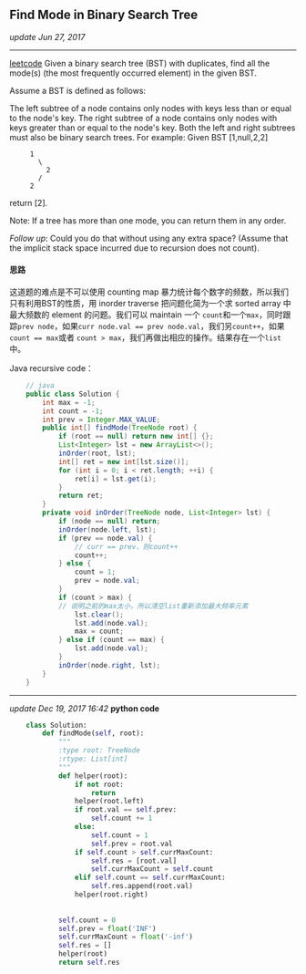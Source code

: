 ## Find Mode in Binary Search Tree
_update Jun 27, 2017_

---
[leetcode](https://leetcode.com/problems/find-mode-in-binary-search-tree/#/description)
Given a binary search tree (BST) with duplicates, find all the mode(s) (the most frequently occurred element) in the given BST.

Assume a BST is defined as follows:

The left subtree of a node contains only nodes with keys less than or equal to the node's key.
The right subtree of a node contains only nodes with keys greater than or equal to the node's key.
Both the left and right subtrees must also be binary search trees.
For example:
 Given BST [1,null,2,2]
 
         1
           \
             2
           /
         2

return [2].

Note: If a tree has more than one mode, you can return them in any order.

_Follow up_: Could you do that without using any extra space? (Assume that the implicit stack space incurred due to recursion does not count).

#### 思路
这道题的难点是不可以使用 counting map 暴力统计每个数字的频数，所以我们只有利用BST的性质，用 inorder traverse 把问题化简为一个求 sorted array 中最大频数的 element 的问题。我们可以 maintain 一个 `count`和一个`max`，同时跟踪`prev node`，如果`curr node.val == prev node.val`，我们另`count++`，如果`count == max`或者 `count > max`，我们再做出相应的操作。结果存在一个`list`中。

Java recursive code：
```java
    // java
    public class Solution {
        int max = -1;
        int count = -1;
        int prev = Integer.MAX_VALUE;
        public int[] findMode(TreeNode root) {
            if (root == null) return new int[] {};
            List<Integer> lst = new ArrayList<>();
            inOrder(root, lst);
            int[] ret = new int[lst.size()];
            for (int i = 0; i < ret.length; ++i) {
                ret[i] = lst.get(i);
            }
            return ret;
        }
        private void inOrder(TreeNode node, List<Integer> lst) {
            if (node == null) return;
            inOrder(node.left, lst);
            if (prev == node.val) {
                // curr == prev，则count++
                count++;
            } else {
                count = 1;
                prev = node.val;
            }
            if (count > max) {
            // 说明之前的max太小，所以清空list重新添加最大频率元素
                lst.clear();
                lst.add(node.val);
                max = count;
            } else if (count == max) {
                lst.add(node.val);
            }
            inOrder(node.right, lst);
        }
    }
```
---
_update Dec 19, 2017  16:42_
**python code**
```python
    class Solution:
        def findMode(self, root):
            """
            :type root: TreeNode
            :rtype: List[int]
            """
            def helper(root):
                if not root:
                    return
                helper(root.left)
                if root.val == self.prev:
                    self.count += 1
                else:
                    self.count = 1
                    self.prev = root.val
                if self.count > self.currMaxCount:
                    self.res = [root.val]
                    self.currMaxCount = self.count
                elif self.count == self.currMaxCount:
                    self.res.append(root.val)
                helper(root.right)
                
            
            self.count = 0
            self.prev = float('INF')
            self.currMaxCount = float('-inf')
            self.res = []
            helper(root)
            return self.res
```